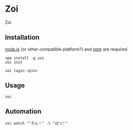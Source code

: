 # Zoi
Zoi

## Installation
[node.js](http://nodejs.org) (or other compatible platform?) and [npm](https://www.npmjs.com) are required.
``` shell
npm install -g zoi
zoi init
```
```shell
zoi login <pin>
```

## Usage
``` shell
zoi
```

## Automation
``` shell
zoi watch "^きん！" -t "ぱつ！"
```
